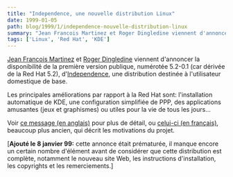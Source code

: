 ```yaml
---
title: "Independence, une nouvelle distribution Linux"
date: 1999-01-05
path: blog/1999/1/independence-nouvelle-distribution-linux
summary: "Jean Francois Martinez et Roger Dingledine viennent d'annoncer la disponibilité de la première version publique, numérotée 5.2-0.1 (car dérivée de la Red Hat 5.2), d'Independence, une distribution destinée à l'utilisateur domestique de base."
tags: ['Linux', 'Red Hat', 'KDE']
---
```


<P>
<A HREF="mailto:jfm2@seul.org">Jean Francois Martinez</A> et
<A HREF="mailto:arma@seul.org">Roger Dingledine</A>
viennent d'annoncer la disponibilité de la première version publique,
numérotée 5.2-0.1 (car dérivée de la Red Hat 5.2),
d'<A HREF="http://independence.seul.org/">Independence</A>,
une distribution destinée à l'utilisateur domestique de base.
</P>

<P>
Les principales améliorations par rapport à la Red Hat sont:
l'installation automatique de KDE, une configuration simplifiée de PPP,
des applications amusantes (jeux et graphismes) ou utiles pour la vie de
tous les jours...
</P>

<P>
Voir <A HREF="http://web.mit.edu/arma/Public/indy">ce
message (en anglais)</A> pour plus de détail, ou <A HREF="http://www.linux-center.org/articles/9806/independence.html">celui-ci
(en français)</A>, beaucoup plus ancien, qui décrit les motivations
du projet.
</P>

<P>
[<B>Ajouté le 8 janvier 99:</B> cette annonce était prématurée, il manque
encore un certain nombre d'élément avant de considérer que cette
distribution est complète, notamment le nouveau site Web, les
instructions d'installation, les copyrights et les remerciements.]
</P>


